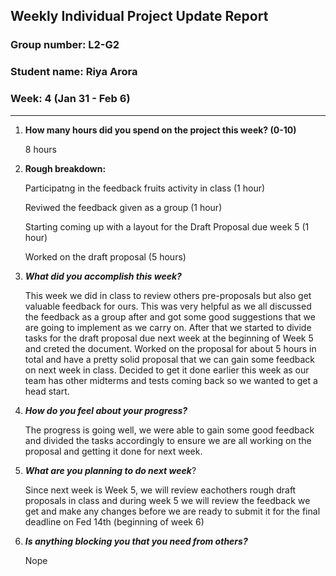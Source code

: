 ## Weekly Individual Project Update Report
### Group number: L2-G2
### Student name: Riya Arora
### Week: 4 (Jan 31 - Feb 6)
___
1. **How many hours did you spend on the project this week? (0-10)**

     8 hours

2. **Rough breakdown:**
 
     Participatng in the feedback fruits activity in class (1 hour)

     Reviwed the feedback given as a group (1 hour)
   
     Starting coming up with a layout for the Draft Proposal due week 5 (1 hour)

     Worked on the draft proposal (5 hours)

      
4. ***What did you accomplish this week?*** 

     This week we did in class to review others pre-proposals but also get valuable feedback for ours. This was very helpful as we all discussed the feedback as a group after and got some good suggestions that we are going to implement as we carry on. After that we started to divide tasks for the draft proposal due next week at the beginning of Week 5 and creted the document. Worked on the proposal for about 5 hours in total and have a pretty solid proposal that we can gain some feedback on next week in class. Decided to get it done earlier this week as our team has other midterms and tests coming back so we wanted to get a head start.

4. ***How do you feel about your progress?*** 

     The progress is going well, we were able to gain some good feedback and divided the tasks accordingly to ensure we are all working on the proposal and getting it done for next week. 

5. ***What are you planning to do next week***?

     Since next week is Week 5, we will review eachothers rough draft proposals in class and during week 5 we will review the feedback we get and make any changes before we are ready to submit it for the final deadline on Fed 14th (beginning of week 6)

6. ***Is anything blocking you that you need from others?***
   
     Nope
